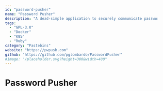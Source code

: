 ```yaml
---
id: "password-pusher"
name: "Password Pusher"
description: "A dead-simple application to securely communicate passwords (or text) over the web. Passwords automatically expire after a certain number of views and/or time has passed."
tags:
  - "GPL-3.0"
  - "Docker"
  - "K8S"
  - "Ruby"
category: "Pastebins"
website: "https://pwpush.com"
github: "https://github.com/pglombardo/PasswordPusher"
#image: "/placeholder.svg?height=300&width=400"
---
```


# Password Pusher
